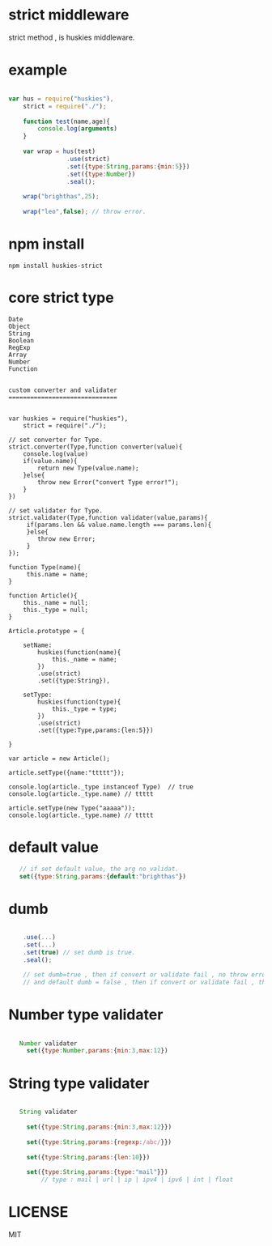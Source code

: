 strict middleware
==================

strict method , is huskies middleware.

example
=======

```javascript

var hus = require("huskies"),
    strict = require("./");
    
    function test(name,age){
        console.log(arguments)
    }
    
    var wrap = hus(test)
                .use(strict)
                .set({type:String,params:{min:5}})
                .set({type:Number})
                .seal();
    
    wrap("brighthas",25);
    
    wrap("leo",false); // throw error.

```
npm install
============

    npm install huskies-strict

core strict type
=================

    Date
    Object
    String
    Boolean
    RegExp
    Array
    Number
    Function

```

custom converter and validater
==============================


var huskies = require("huskies"),
    strict = require("./");

// set converter for Type.
strict.converter(Type,function converter(value){
    console.log(value)
    if(value.name){
        return new Type(value.name);
    }else{
        throw new Error("convert Type error!");
    }
})

// set validater for Type.
strict.validater(Type,function validater(value,params){
     if(params.len && value.name.length === params.len){
     }else{
        throw new Error;
     }
});

function Type(name){
     this.name = name;
}

function Article(){
    this._name = null;
    this._type = null;
}

Article.prototype = {

    setName:
        huskies(function(name){
            this._name = name;
        })
        .use(strict)
        .set({type:String}),
    
    setType:
        huskies(function(type){
            this._type = type;
        })
        .use(strict)
        .set({type:Type,params:{len:5}})
    
}

var article = new Article();

article.setType({name:"ttttt"});

console.log(article._type instanceof Type)  // true
console.log(article._type.name) // ttttt

article.setType(new Type("aaaaa"));
console.log(article._type.name) // ttttt
```

default value
=============

```javascript
   // if set default value, the arg no validat.
   set({type:String,params:{default:"brighthas"})
```

dumb
====

```javascript

    .use(...)
    .set(...)
    .set(true) // set dumb is true.
    .seal();

    // set dumb=true , then if convert or validate fail , no throw error , return ParamError object .
    // and default dumb = false , then if convert or validate fail , then throw error.

```

Number type validater
===================

```javascript

   Number validater
     set({type:Number,params:{min:3,max:12})

```

String type validater
======================

```javascript

   String validater
   
     set({type:String,params:{min:3,max:12}})
     
     set({type:String,params:{regexp:/abc/}})
     
     set({type:String,params:{len:10}})
     
     set({type:String,params:{type:"mail"}})
         // type : mail | url | ip | ipv4 | ipv6 | int | float

```
LICENSE
=======

   MIT

